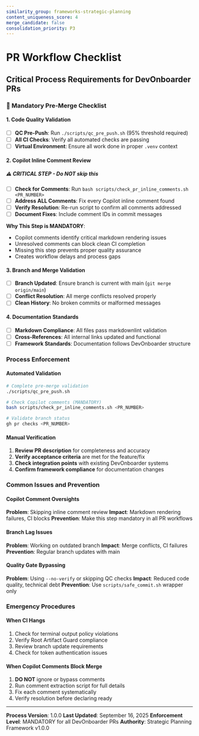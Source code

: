 ```yaml
---
similarity_group: frameworks-strategic-planning
content_uniqueness_score: 4
merge_candidate: false
consolidation_priority: P3
---
```

# PR Workflow Checklist

## Critical Process Requirements for DevOnboarder PRs

### **🚨 Mandatory Pre-Merge Checklist**

#### **1. Code Quality Validation**

- [ ] **QC Pre-Push**: Run `./scripts/qc_pre_push.sh` (95% threshold required)
- [ ] **All CI Checks**: Verify all automated checks are passing
- [ ] **Virtual Environment**: Ensure all work done in proper `.venv` context

#### **2. Copilot Inline Comment Review**

##### ⚠️ CRITICAL STEP - Do NOT skip this

- [ ] **Check for Comments**: Run `bash scripts/check_pr_inline_comments.sh <PR_NUMBER>`
- [ ] **Address ALL Comments**: Fix every Copilot inline comment found
- [ ] **Verify Resolution**: Re-run script to confirm all comments addressed
- [ ] **Document Fixes**: Include comment IDs in commit messages

**Why This Step is MANDATORY**:

- Copilot comments identify critical markdown rendering issues
- Unresolved comments can block clean CI completion
- Missing this step prevents proper quality assurance
- Creates workflow delays and process gaps

#### **3. Branch and Merge Validation**

- [ ] **Branch Updated**: Ensure branch is current with main (`git merge origin/main`)
- [ ] **Conflict Resolution**: All merge conflicts resolved properly
- [ ] **Clean History**: No broken commits or malformed messages

#### **4. Documentation Standards**

- [ ] **Markdown Compliance**: All files pass markdownlint validation
- [ ] **Cross-References**: All internal links updated and functional
- [ ] **Framework Standards**: Documentation follows DevOnboarder structure

### **Process Enforcement**

#### **Automated Validation**

```bash
# Complete pre-merge validation
./scripts/qc_pre_push.sh

# Check Copilot comments (MANDATORY)
bash scripts/check_pr_inline_comments.sh <PR_NUMBER>

# Validate branch status
gh pr checks <PR_NUMBER>
```

#### **Manual Verification**

1. **Review PR description** for completeness and accuracy
2. **Verify acceptance criteria** are met for the feature/fix
3. **Check integration points** with existing DevOnboarder systems
4. **Confirm framework compliance** for documentation changes

### **Common Issues and Prevention**

#### **Copilot Comment Oversights**

**Problem**: Skipping inline comment review
**Impact**: Markdown rendering failures, CI blocks
**Prevention**: Make this step mandatory in all PR workflows

#### **Branch Lag Issues**

**Problem**: Working on outdated branch
**Impact**: Merge conflicts, CI failures
**Prevention**: Regular branch updates with main

#### **Quality Gate Bypassing**

**Problem**: Using `--no-verify` or skipping QC checks
**Impact**: Reduced code quality, technical debt
**Prevention**: Use `scripts/safe_commit.sh` wrapper only

### **Emergency Procedures**

#### **When CI Hangs**

1. Check for terminal output policy violations
2. Verify Root Artifact Guard compliance
3. Review branch update requirements
4. Check for token authentication issues

#### **When Copilot Comments Block Merge**

1. **DO NOT** ignore or bypass comments
2. Run comment extraction script for full details
3. Fix each comment systematically
4. Verify resolution before declaring ready

---

**Process Version**: 1.0.0
**Last Updated**: September 16, 2025
**Enforcement Level**: MANDATORY for all DevOnboarder PRs
**Authority**: Strategic Planning Framework v1.0.0
